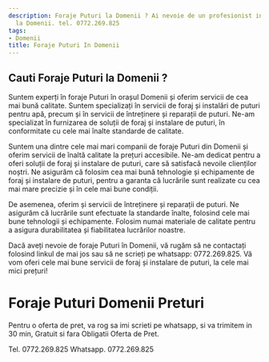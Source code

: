 ```yaml
---
description: Foraje Puturi la Domenii ? Ai nevoie de un profesionist in Foraje Puturi
  la Domenii. tel. 0772.269.825
tags:
- Domenii
title: Foraje Puturi In Domenii
---
```



## Cauti Foraje Puturi la Domenii ?

Suntem experți în foraje Puturi în orașul Domenii și oferim servicii de cea mai bună calitate. Suntem specializați în servicii de foraj și instalări de puturi pentru apă, precum și în servicii de întreținere și reparații de puturi. Ne-am specializat în furnizarea de soluții de foraj și instalare de puturi, în conformitate cu cele mai înalte standarde de calitate.

Suntem una dintre cele mai mari companii de foraje Puturi din Domenii și oferim servicii de înaltă calitate la prețuri accesibile. Ne-am dedicat pentru a oferi soluții de foraj și instalare de puturi, care să satisfacă nevoile clienților noștri. Ne asigurăm că folosim cea mai bună tehnologie și echipamente de foraj și instalare de puturi, pentru a garanta că lucrările sunt realizate cu cea mai mare precizie și în cele mai bune condiții.

De asemenea, oferim și servicii de întreținere și reparații de puturi. Ne asigurăm că lucrările sunt efectuate la standarde înalte, folosind cele mai bune tehnologii și echipamente. Folosim numai materiale de calitate pentru a asigura durabilitatea și fiabilitatea lucrărilor noastre.

Dacă aveți nevoie de foraje Puturi în Domenii, vă rugăm să ne contactați folosind linkul de mai jos sau să ne scrieți pe whatsapp: 0772.269.825. Vă vom oferi cele mai bune servicii de foraj și instalare de puturi, la cele mai mici prețuri!

# Foraje Puturi Domenii Preturi
Pentru o oferta de pret, va rog sa imi scrieti pe whatsapp, si va trimitem in 30 min, Gratuit si fara Obligatii Oferta de Pret.

Tel. 0772.269.825
Whatsapp. 0772.269.825